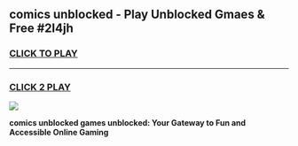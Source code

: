 
## comics unblocked - Play Unblocked Gmaes & Free #2l4jh
<h3>
<a href="https://news.freeplayer.one?title=comics_unblocked&ref=26F">CLICK TO PLAY</a></h3>
<hr>

<h3>
<a href="https://news.freeplayer.one?title=comics_unblocked&ref=26F">CLICK 2 PLAY</a>
  
</h3>

<a href="https://news.freeplayer.one?title=comics_unblocked&ref=26F/"><img src="https://clearcache.store/games.png"></a>


**comics unblocked games unblocked: Your Gateway to Fun and Accessible Online Gaming**
